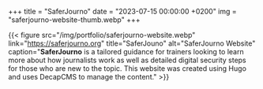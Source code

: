 +++
title = "SaferJourno"
date = "2023-07-15 00:00:00 +0200"
img = "saferjourno-website-thumb.webp"
+++

{{< figure src="/img/portfolio/saferjourno-website.webp" link="https://saferjourno.org" title="SaferJouno" alt="SaferJourno Website" caption="**SaferJourno** is a tailored guidance for trainers looking to learn more about how journalists work as well as detailed digital security steps for those who are new to the topic. This website was created using Hugo and uses DecapCMS to manage the content." >}}
